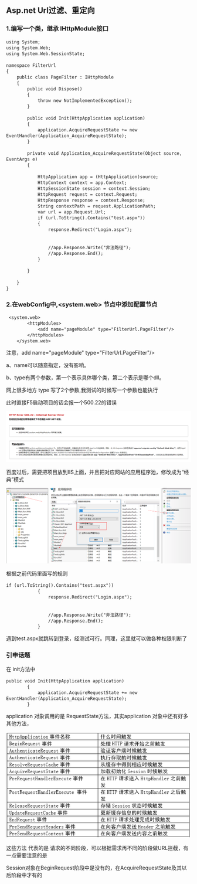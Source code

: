 ## Asp.net  Url过滤、重定向



### 1.编写一个类，继承 IHttpModule接口

```
using System;
using System.Web;
using System.Web.SessionState;

namespace FilterUrl
{
    public class PageFilter : IHttpModule
    {
        public void Dispose()
        {
            throw new NotImplementedException();
        }

        public void Init(HttpApplication application)
        {
            application.AcquireRequestState += new EventHandler(Application_AcquireRequestState);
        }

        private void Application_AcquireRequestState(Object source, EventArgs e)
        {

            HttpApplication app = (HttpApplication)source;
            HttpContext context = app.Context;
            HttpSessionState session = context.Session;
            HttpRequest request = context.Request;
            HttpResponse response = context.Response;
            String contextPath = request.ApplicationPath;
            var url = app.Request.Url;
            if (url.ToString().Contains("test.aspx"))
            {
                response.Redirect("Login.aspx");


                //app.Response.Write("非法路径");
                //app.Response.End();
            }

        }

    }
}
```





### 2.在webConfig中,<system.web> 节点中添加配置节点

```
 <system.web>
		<httpModules>
			<add name="pageModule" type="FilterUrl.PageFilter"/>
		</httpModules>
    </system.web>
```



注意，add name="pageModule" type="FilterUrl.PageFilter"/> 

a、name可以随意指定，没有影响。

b、type有两个参数，第一个表示具体哪个类，第二个表示是哪个dll。

网上很多地方 type 写了2个参数,我测试的时候写一个参数也能执行

此时直接F5启动项目的话会报一个500.22的错误

![](img/1.png)



百度过后，需要把项目放到IIS上面，并且把对应网站的应用程序池，修改成为“经典”模式

![](img/2.png)



根据之前代码里面写的规则

```
if (url.ToString().Contains("test.aspx"))
            {
                response.Redirect("Login.aspx");


                //app.Response.Write("非法路径");
                //app.Response.End();
            }
```

遇到test.aspx就跳转到登录，经测试可行。同理，这里就可以做各种权限判断了





### 引申话题

在 init方法中

```
public void Init(HttpApplication application)
        {
            application.AcquireRequestState += new EventHandler(Application_AcquireRequestState);
        }
```

 application 对象调用的是 RequestState方法，其实application  对象中还有好多其他方法，

![](img/1.gif)

这些方法 代表的是 请求的不同阶段，可以根据需求再不同的阶段做URL拦截，有一点需要注意的是

Session对象在BeginRequest阶段中是没有的，在AcquireRequestState及其以后阶段中才有的